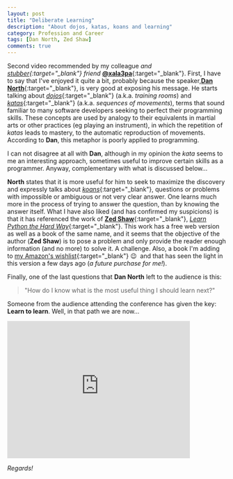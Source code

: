 ```yaml
---
layout: post
title: "Deliberate Learning"
description: "About dojos, katas, koans and learning"
category: Profession and Career
tags: [Dan North, Zed Shaw]
comments: true
---
```


Second video recommended by my colleague *and [stubber](https://www.stubhub.com/about-us/){:target="_blank"} friend* [**@xala3pa**](https://twitter.com/xala3pa){:target="_blank"}. First, I have to say that I've enjoyed it quite a bit, probably because the speaker,[**Dan North**](https://dannorth.net/about/){:target="_blank"}, is very good at exposing his message. He starts talking about [*dojos*](https://es.wikipedia.org/wiki/D%C5%8Dj%C5%8D){:target="_blank"} (a.k.a. *training rooms*) and [*katas*](https://es.wikipedia.org/wiki/Kata){:target="_blank"} (a.k.a. *sequences of movements*), terms that sound familiar to many software developers seeking to perfect their programming skills. These concepts are used by analogy to their equivalents in martial arts or other practices (eg playing an instrument), in which the repetition of *katas* leads to mastery, to the automatic reproduction of movements. According to **Dan**, this metaphor is poorly applied to programming.

I can not disagree at all with **Dan**, although in my opinion the *kata* seems to me an interesting approach, sometimes useful to improve certain skills as a programmer. Anyway, complementary with what is discussed below...

**North** states that it is more useful for him to seek to maximize the discovery and expressly talks about [*koans*](https://es.wikipedia.org/wiki/K%C5%8Dan){:target="_blank"}, questions or problems with impossible or ambiguous or not very clear answer. One learns much more in the process of trying to answer the question, than by knowing the answer itself. What I have also liked (and has confirmed my suspicions) is that it has referenced the work of [**Zed Shaw**](https://zedshaw.com/about/){:target="_blank"}, [*Learn Python the Hard Way*](https://learnpythonthehardway.org/){:target="_blank"}. This work has a free web version as well as a book of the same name, and it seems that the objective of the author (**Zed Shaw**) is to pose a problem and only provide the reader enough information (and no more) to solve it. A challenge. Also, a book I'm adding to [my Amazon's wishlist](http://www.amazon.es/registry/wishlist/2LHNCDY7WK8TK/ref=cm_sw_r_tw_ws_x_6kRzzbNJCSKRH){:target="_blank"} 😉&nbsp;&nbsp;and that has seen the light in this version a few days ago (*a future purchase for me!*).

Finally, one of the last questions that **Dan North** left to the audience is this:

> "How do I know what is the most useful thing I should learn next?"

Someone from the audience attending the conference has given the key: **Learn to learn**. Well, in that path we are now...

<iframe width="420" height="315" src="https://www.youtube.com/embed/SPj-23z-hQA" frameborder="0" allowfullscreen>&nbsp;</iframe><br />

*Regards!*